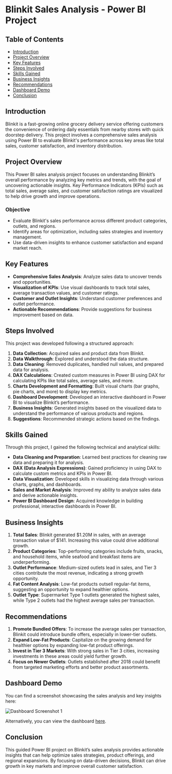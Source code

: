 # Blinkit Sales Analysis - Power BI Project

## Table of Contents
- [Introduction](#introduction)
- [Project Overview](#project-overview)
- [Key Features](#key-features)
- [Steps Involved](#steps-involved)
- [Skills Gained](#skills-gained)
- [Business Insights](#business-insights)
- [Recommendations](#recommendations)
- [Dashboard Demo](#dashboard-demo)
- [Conclusion](#conclusion)

## Introduction
Blinkit is a fast-growing online grocery delivery service offering customers the convenience of ordering daily essentials from nearby stores with quick doorstep delivery. This project involves a comprehensive sales analysis using Power BI to evaluate Blinkit's performance across key areas like total sales, customer satisfaction, and inventory distribution.

## Project Overview
This Power BI sales analysis project focuses on understanding Blinkit’s overall performance by analyzing key metrics and trends, with the goal of uncovering actionable insights. Key Performance Indicators (KPIs) such as total sales, average sales, and customer satisfaction ratings are visualized to help drive growth and improve operations.

### Objective
- Evaluate Blinkit's sales performance across different product categories, outlets, and regions.
- Identify areas for optimization, including sales strategies and inventory management.
- Use data-driven insights to enhance customer satisfaction and expand market reach.

## Key Features
- **Comprehensive Sales Analysis**: Analyze sales data to uncover trends and opportunities.
- **Visualization of KPIs**: Use visual dashboards to track total sales, average transaction values, and customer ratings.
- **Customer and Outlet Insights**: Understand customer preferences and outlet performance.
- **Actionable Recommendations**: Provide suggestions for business improvement based on data.

## Steps Involved
This project was developed following a structured approach:
1. **Data Collection**: Acquired sales and product data from Blinkit.
2. **Data Walkthrough**: Explored and understood the data structure.
3. **Data Cleaning**: Removed duplicates, handled null values, and prepared data for analysis.
4. **DAX Calculations**: Created custom measures in Power BI using DAX for calculating KPIs like total sales, average sales, and more.
5. **Charts Development and Formatting**: Built visual charts (bar graphs, pie charts, and more) to display key metrics.
6. **Dashboard Development**: Developed an interactive dashboard in Power BI to visualize Blinkit’s performance.
7. **Business Insights**: Generated insights based on the visualized data to understand the performance of various products and regions.
8. **Suggestions**: Recommended strategic actions based on the findings.

## Skills Gained
Through this project, I gained the following technical and analytical skills:
- **Data Cleaning and Preparation**: Learned best practices for cleaning raw data and preparing it for analysis.
- **DAX (Data Analysis Expressions)**: Gained proficiency in using DAX to calculate custom metrics and KPIs in Power BI.
- **Data Visualization**: Developed skills in visualizing data through various charts, graphs, and dashboards.
- **Sales and Market Analysis**: Improved my ability to analyze sales data and derive actionable insights.
- **Power BI Dashboard Design**: Acquired knowledge in building professional, interactive dashboards in Power BI.
  
## Business Insights
1. **Total Sales**: Blinkit generated $1.20M in sales, with an average transaction value of $141. Increasing this value could drive additional growth.
2. **Product Categories**: Top-performing categories include fruits, snacks, and household items, while seafood and breakfast items are underperforming.
3. **Outlet Performance**: Medium-sized outlets lead in sales, and Tier 3 cities contribute the most revenue, indicating a strong growth opportunity.
4. **Fat Content Analysis**: Low-fat products outsell regular-fat items, suggesting an opportunity to expand healthier options.
5. **Outlet Type**: Supermarket Type 1 outlets generated the highest sales, while Type 2 outlets had the highest average sales per transaction.

## Recommendations
1. **Promote Bundled Offers**: To increase the average sales per transaction, Blinkit could introduce bundle offers, especially in lower-tier outlets.
2. **Expand Low-Fat Products**: Capitalize on the growing demand for healthier options by expanding low-fat product offerings.
3. **Invest in Tier 3 Markets**: With strong sales in Tier 3 cities, increasing investments in these areas could yield further growth.
4. **Focus on Newer Outlets**: Outlets established after 2018 could benefit from targeted marketing efforts and better product assortments.

## Dashboard Demo
You can find a screenshot showcasing the sales analysis and key insights here:

![Dashboard Screenshot 1](https://github.com/KomalSharma0/Blinkit-Sales-Analysis-Power-Bi-/blob/main/Blinkit%20sales%20analysis.png)

Alternatively, you can view the dashboard [here](link_to_video).

## Conclusion
This guided Power BI project on Blinkit’s sales analysis provides actionable insights that can help optimize sales strategies, product offerings, and regional expansions. By focusing on data-driven decisions, Blinkit can drive growth in key markets and improve overall customer satisfaction.

